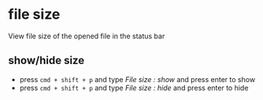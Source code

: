 # file size

View file size of the opened file in the status bar

## show/hide size

- press `cmd + shift + p` and type _File size : show_ and press enter to show
- press `cmd + shift + p` and type _File size : hide_ and press enter to hide

